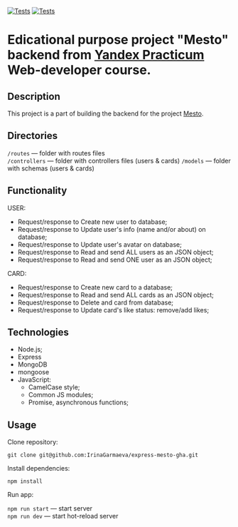 [![Tests](../../actions/workflows/tests-13-sprint.yml/badge.svg)](../../actions/workflows/tests-13-sprint.yml) [![Tests](../../actions/workflows/tests-14-sprint.yml/badge.svg)](../../actions/workflows/tests-14-sprint.yml)
# Edicational purpose project "Mesto" backend from [Yandex Practicum](https://practicum.yandex.ru/) Web-developer course.

## Description 
This project is a part of building the backend for the project [Mesto](https://github.com/IrinaGarmaeva/react-mesto-auth.git).

## Directories

`/routes` — folder with routes files  
`/controllers` — folder with controllers files (users & cards)
`/models` — folder with schemas (users & cards) 
  
## Functionality

USER:
- Request/response to Create new user to database;
- Request/response to Update user's info (name and/or about) on database;
- Request/response to Update user's avatar on database;
- Request/response to Read and send ALL users as an JSON object;
- Request/response to Read and send ONE user as an JSON object;

CARD:
- Request/response to Create new card to a database;
- Request/response to Read and send ALL cards as an JSON object;
- Request/response to Delete and card from database;
- Request/response to Update card's like status: remove/add likes;

## Technologies 

- Node.js;
- Express
- MongoDB
- mongoose
- JavaScript:
  - CamelCase style;
  - Common JS modules;
  - Promise, asynchronous functions;

## Usage

Clone repository:
 
  `git clone git@github.com:IrinaGarmaeva/express-mesto-gha.git`

Install dependencies:

  `npm install`

Run app:

`npm run start` — start server   
`npm run dev` — start hot-reload server


